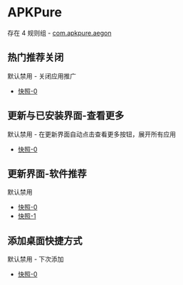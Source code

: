 # APKPure

存在 4 规则组 - [com.apkpure.aegon](/src/apps/com.apkpure.aegon.ts)

## 热门推荐关闭

默认禁用 - 关闭应用推广

- [快照-0](https://i.gkd.li/i/13466647)

## 更新与已安装界面-查看更多

默认禁用 - 在更新界面自动点击查看更多按钮，展开所有应用

- [快照-0](https://i.gkd.li/i/13466329)

## 更新界面-软件推荐

默认禁用

- [快照-0](https://i.gkd.li/i/13466329)
- [快照-1](https://i.gkd.li/i/13466610)

## 添加桌面快捷方式

默认禁用 - 下次添加

- [快照-0](https://i.gkd.li/i/13416401)
